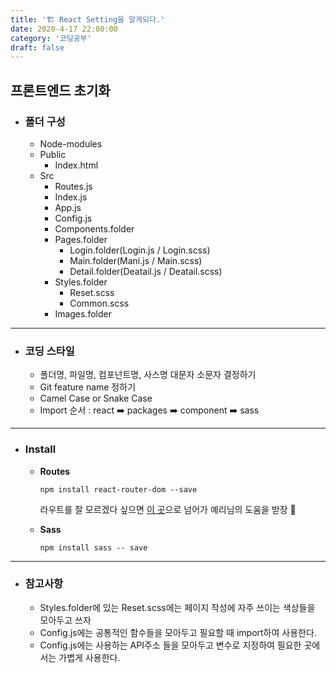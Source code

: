 ```yaml
---
title: '🏗 React Setting을 알게되다.'
date: 2020-4-17 22:00:00
category: '코딩공부'
draft: false
---
```


 

## 프론트엔드 초기화

- ### 폴더 구성

  - Node-modules
  - Public
    - Index.html
  - Src
    - Routes.js
    - Index.js
    - App.js
    - Config.js
    - Components.folder
    - Pages.folder
      - Login.folder(Login.js / Login.scss)
      - Main.folder(Mani.js / Main.scss)
      - Detail.folder(Deatail.js / Deatail.scss)
    - Styles.folder
      - Reset.scss
      - Common.scss
    - Images.folder

---

- ### 코딩 스타일

  - 폴더명, 파일명, 컴포넌트명, 사스명 대문자 소문자 결정하기
  - Git feature name 정하기
  - Camel Case or Snake Case
  - Import 순서 : react ➡️ packages ➡️ component ➡️ sass

---

- ### Install

  - **Routes**
  
    `npm install react-router-dom --save`
  
    라우트를 잘 모르겠다 싶으면 [이 곳](https://yeri-kim.github.io/posts/react-router/)으로 넘어가 예리님의 도움을 받장 🤩
  
  - **Sass**
  
    `npm install sass -- save`

---

- ### 참고사항

  - Styles.folder에 있는 Reset.scss에는 페이지 작성에 자주 쓰이는 색상들을 모아두고 쓰자
  - Config.js에는 공통적인 함수들을 모아두고 필요할 때 import하여 사용한다.
  - Config.js에는 사용하는 API주소 들을 모아두고 변수로 지정하여 필요한 곳에서는 가볍게 사용한다.

